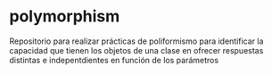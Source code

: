 # polymorphism
Repositorio para realizar prácticas de poliformismo para identificar la capacidad que tienen los objetos de una clase en ofrecer respuestas distintas  e indepentdientes  en función de los parámetros
